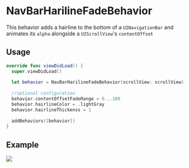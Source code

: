 # NavBarHarilineFadeBehavior

This behavior adds a hairline to the bottom of a `UINavigationBar` and animates its `alpha` alongside a `UIScrollView`'s `contentOffset`

## Usage
```swift
override func viewDidLoad() {
  super.viewDidLoad()
  
  let behavior = NavBarHarilineFadeBehavior(scrollView: scrollView)
  
  //optional configuration  
  behavior.contentOffsetFadeRange = 0...100
  behavior.hairlineColor = .lightGray
  behavior.hairlineThickenss = 1
  
  addBehaviors([behavior])
}
```

## Example
![](https://github.com/Raizlabs/Swiftilities/blob/feature/heyltsjay/behaviors/Pod/Classes/Lifecycle/Behaviors/Nav-Bar-Hairline-Fade/example.gif)
